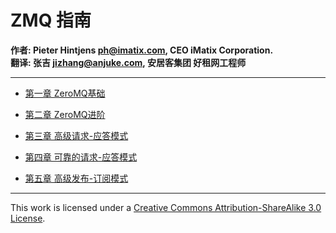 # ZMQ 指南

**作者: Pieter Hintjens <ph@imatix.com>, CEO iMatix Corporation.**  
**翻译: 张吉 <jizhang@anjuke.com>, 安居客集团 好租网工程师**

---

* [第一章 ZeroMQ基础][1]
* [第二章 ZeroMQ进阶][2]
* [第三章 高级请求-应答模式][3]
* [第四章 可靠的请求-应答模式][4]
* [第五章 高级发布-订阅模式][5]


  [1]: https://github.com/yishenggudou/zguide-cn/blob/master/chapter1.md
  [2]: https://github.com/yishenggudou/zguide-cn/blob/master/chapter2.md
  [3]: https://github.com/yishenggudou/zguide-cn/blob/master/chapter3.md
  [4]: https://github.com/yishenggudou/zguide-cn/blob/master/chapter4.md
  [5]: https://github.com/yishenggudou/zguide-cn/blob/master/chapter5.md

---

This work is licensed under a [Creative Commons Attribution-ShareAlike 3.0 License](http://creativecommons.org/licenses/by-sa/3.0/).


